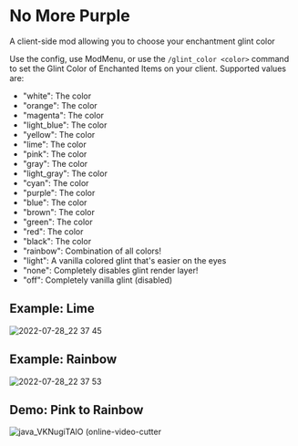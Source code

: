 # No More Purple
A client-side mod allowing you to choose your enchantment glint color

Use the config, use ModMenu, or use the `/glint_color <color>` command to set the Glint Color of Enchanted Items on your client.
Supported values are:
- "white": The color
- "orange": The color
- "magenta": The color
- "light_blue": The color
- "yellow": The color
- "lime": The color
- "pink": The color
- "gray": The color
- "light_gray": The color
- "cyan": The color
- "purple": The color
- "blue": The color
- "brown": The color
- "green": The color
- "red": The color
- "black": The color
- "rainbow": Combination of all colors!
- "light": A vanilla colored glint that's easier on the eyes
- "none": Completely disables glint render layer!
- "off": Completely vanilla glint (disabled)

## Example: Lime
![2022-07-28_22 37 45](https://user-images.githubusercontent.com/17690401/181690054-015d04d8-dabe-4aa3-bf42-715f50da4e50.png)

## Example: Rainbow
![2022-07-28_22 37 53](https://user-images.githubusercontent.com/17690401/181690066-f297d785-60cf-4ab8-8b02-bcc923ebe468.png)

## Demo: Pink to Rainbow
![java_VKNugiTAlO (online-video-cutter](https://user-images.githubusercontent.com/17690401/182008443-77e892a2-760b-4e7b-b556-61e807ea6e3b.gif)
